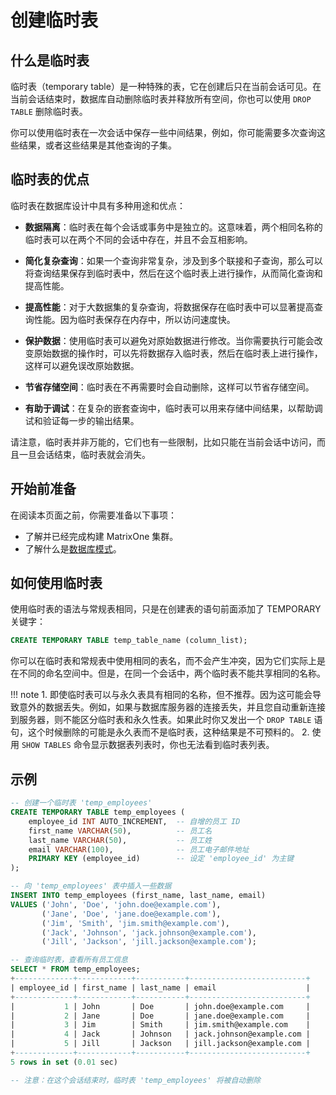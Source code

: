 # 创建临时表

## 什么是临时表

临时表（temporary table）是一种特殊的表，它在创建后只在当前会话可见。在当前会话结束时，数据库自动删除临时表并释放所有空间，你也可以使用 `DROP TABLE` 删除临时表。

你可以使用临时表在一次会话中保存一些中间结果，例如，你可能需要多次查询这些结果，或者这些结果是其他查询的子集。

## 临时表的优点

临时表在数据库设计中具有多种用途和优点：

- **数据隔离**：临时表在每个会话或事务中是独立的。这意味着，两个相同名称的临时表可以在两个不同的会话中存在，并且不会互相影响。

- **简化复杂查询**：如果一个查询非常复杂，涉及到多个联接和子查询，那么可以将查询结果保存到临时表中，然后在这个临时表上进行操作，从而简化查询和提高性能。

- **提高性能**：对于大数据集的复杂查询，将数据保存在临时表中可以显著提高查询性能。因为临时表保存在内存中，所以访问速度快。

- **保护数据**：使用临时表可以避免对原始数据进行修改。当你需要执行可能会改变原始数据的操作时，可以先将数据存入临时表，然后在临时表上进行操作，这样可以避免误改原始数据。

- **节省存储空间**：临时表在不再需要时会自动删除，这样可以节省存储空间。

- **有助于调试**：在复杂的嵌套查询中，临时表可以用来存储中间结果，以帮助调试和验证每一步的输出结果。

请注意，临时表并非万能的，它们也有一些限制，比如只能在当前会话中访问，而且一旦会话结束，临时表就会消失。

## 开始前准备

在阅读本页面之前，你需要准备以下事项：

- 了解并已经完成构建 MatrixOne 集群。
- 了解什么是[数据库模式](overview.md)。

## 如何使用临时表

使用临时表的语法与常规表相同，只是在创建表的语句前面添加了 TEMPORARY 关键字：

```sql
CREATE TEMPORARY TABLE temp_table_name (column_list);
```

你可以在临时表和常规表中使用相同的表名，而不会产生冲突，因为它们实际上是在不同的命名空间中。但是，在同一个会话中，两个临时表不能共享相同的名称。

!!! note
    1. 即使临时表可以与永久表具有相同的名称，但不推荐。因为这可能会导致意外的数据丢失。例如，如果与数据库服务器的连接丢失，并且您自动重新连接到服务器，则不能区分临时表和永久性表。如果此时你又发出一个 `DROP TABLE` 语句，这个时候删除的可能是永久表而不是临时表，这种结果是不可预料的。
    2. 使用 `SHOW TABLES` 命令显示数据表列表时，你也无法看到临时表列表。

## 示例

```sql
-- 创建一个临时表 'temp_employees'
CREATE TEMPORARY TABLE temp_employees (
    employee_id INT AUTO_INCREMENT,  -- 自增的员工 ID
    first_name VARCHAR(50),          -- 员工名
    last_name VARCHAR(50),           -- 员工姓
    email VARCHAR(100),              -- 员工电子邮件地址
    PRIMARY KEY (employee_id)        -- 设定 'employee_id' 为主键
);

-- 向 'temp_employees' 表中插入一些数据
INSERT INTO temp_employees (first_name, last_name, email)
VALUES ('John', 'Doe', 'john.doe@example.com'),
       ('Jane', 'Doe', 'jane.doe@example.com'),
       ('Jim', 'Smith', 'jim.smith@example.com'),
       ('Jack', 'Johnson', 'jack.johnson@example.com'),
       ('Jill', 'Jackson', 'jill.jackson@example.com');

-- 查询临时表，查看所有员工信息
SELECT * FROM temp_employees;
+-------------+------------+-----------+--------------------------+
| employee_id | first_name | last_name | email                    |
+-------------+------------+-----------+--------------------------+
|           1 | John       | Doe       | john.doe@example.com     |
|           2 | Jane       | Doe       | jane.doe@example.com     |
|           3 | Jim        | Smith     | jim.smith@example.com    |
|           4 | Jack       | Johnson   | jack.johnson@example.com |
|           5 | Jill       | Jackson   | jill.jackson@example.com |
+-------------+------------+-----------+--------------------------+
5 rows in set (0.01 sec)

-- 注意：在这个会话结束时，临时表 'temp_employees' 将被自动删除
```
